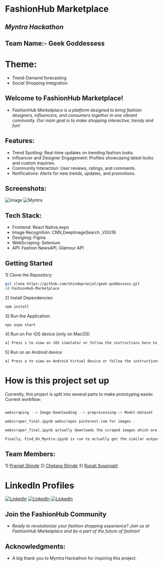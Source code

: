 # FashionHub Marketplace
## _Myntra Hackathon_
## Team Name:- Geek Goddessess
# Theme: 
- Trend-Demand forecasting
- Social Shopping Integration
## Welcome to FashionHub Marketplace!
- _FashionHub Marketplace is a platform designed to bring fashion designers, influencers, and consumers together in one vibrant community. Our main goal is to make shopping interactive, trendy and fun!_

## Features:
- Trend Spotting: Real-time updates on trending fashion looks.
- Influencer and Designer Engagement: Profiles showcasing latest looks and custom inquiries.
- Community Interaction: User reviews, ratings, and comments.
- Notifications: Alerts for new trends, updates, and promotions.

## Screenshots:

![image](https://github.com/user-attachments/assets/a048dd96-0213-4303-895c-3a16e4259a2d)
![Myntra](https://github.com/user-attachments/assets/a9a9f179-7c62-4327-8963-5d9a8865ed49)




## Tech Stack:

- Frontend: React Native,expo
- Image Recognition: CNN,DeepImageSearch ,VGG19.
- Desiginig: Figma
- WebScraping: Selenium
- API: Fashion NewsAPI, Glamour API


## Getting Started
1] Clone the Repository:


```sh
git clone https://github.com/shindepranjal/geek-goddessess.git
cd FashionHub-Marketplace
```
2] Install Dependencies:
```sh
npm install
```
3] Run the Application:

```sh
npx expo start
```
4] Run on For iOS device (only on MacOS)
```sh
a] Press i to view on iOS simulator or follow the instructions here to run on a physical device.
```
5] Run on an Android device
```sh
a] Press a to view on Android Virtual Device or follow the instructions here to run on a physical device.
```

# How is this project set up
Currently, this project is split into several parts to make prototyping easier. Current workflow:
```sh

webscraping --> Image Downloading --> preprocessing--> Model-dataset
```
```sh
webscraper_final.ipynb webscrapes pinterest.com for images .
```
```sh
webscraper_final.ipynb actually downloads the scraped images which are fed into.
```

```sh
Finally, Find_On_Myntra.ipynb is run to actually get the similar output for  provided input.
```



## Team Members:
1] [Pranjali Shinde](https://www.linkedin.com/in/pranjali-shinde-257317226/)
2] [Chetana Shinde](https://www.linkedin.com/in/chetana-shinde-382731229/)
3] [Rupali Susarpatil](https://www.linkedin.com/in/rupali-susar-patil-86b297228/)

# LinkedIn Profiles

[![LinkedIn](https://img.shields.io/badge/LINKEDIN-PRIYANKA%20HOTCHANDANI-blue)](https://www.linkedin.com/in/priyankahotchandani)
[![LinkedIn](https://img.shields.io/badge/LINKEDIN-PRACHI%20RANDERIA-blue)](https://www.linkedin.com/in/prachiranderia)
[![LinkedIn](https://img.shields.io/badge/LINKEDIN-GAYATRI%20PATIL-blue)](https://www.linkedin.com/in/gayatripatil)


## Join the FashionHub Community
- _Ready to revolutionize your fashion shopping experience? Join us at FashionHub Marketplace and be a part of the future of fashion!_ 
## Acknowledgments:
 - A big thank you to Myntra Hackathon for inspiring this project.






 
